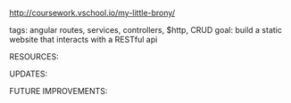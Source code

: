 http://coursework.vschool.io/my-little-brony/

tags: angular routes, services, controllers, $http, CRUD
goal: build a static website that interacts with a RESTful api

RESOURCES:

UPDATES:

FUTURE IMPROVEMENTS:
